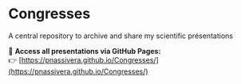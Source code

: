 # Congresses
A central repository to archive and share my scientific présentations

🔗 **Access all presentations via GitHub Pages:**  
👉 [https://pnassivera.github.io/Congresses/](https://pnassivera.github.io/Congresses/)

